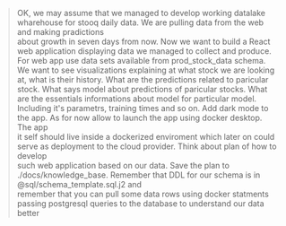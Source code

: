 > OK, we may assume that we managed to develop working datalake wharehouse for stooq daily data. We are pulling data from the web and making pradictions      
  about growth in seven days from now.
  Now we want to build a React web application displaying data we managed to collect and produce. For web app use data sets available from 
  prod_stock_data schema. We want to see visualizations explaining at what stock we are looking at, what is their history. What are the predictions 
  related to paricular stock. What says model about predictions of paricular stocks. What are the essentials informations about model for particular 
  model. Including it's parametrs, training times and so on. Add dark mode to the app. As for now allow to launch the app using docker desktop. The app       
  it self should live inside a dockerized enviroment which later on could serve as deployment to the cloud provider. Think about plan of how to develop       
  such web application based on our data. Save the plan to ./docs/knowledge_base. Remember that DDL for our schema is in @sql/schema_template.sql.j2 and      
  remember that you can pull some data rows using docker statments passing postgresql queries to the database to understand our data better